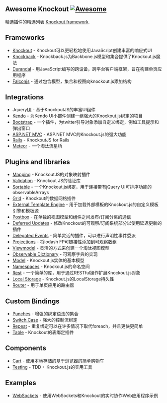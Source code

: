 <div class="github-widget" data-repo="dnbard/awesome-knockout"></div>

## Awesome Knockout [![Awesome](https://cdn.rawgit.com/sindresorhus/awesome/d7305f38d29fed78fa85652e3a63e154dd8e8829/media/badge.svg)](https://github.com/sindresorhus/awesome)
精选插件的精选列表 [Knockout framework](http://knockoutjs.com/).

## Frameworks
- [Knockout](https://github.com/knockout/knockout) -  Knockout可以更轻松地使用JavaScript创建丰富的响应式UI
- [Knockback](https://github.com/kmalakoff/knockback) -  Knockback.js为Backbone.js模型和集合提供了Knockout.js魔法
- [Durandal](https://github.com/BlueSpire/Durandal/) - 用JavaScript编写的跨设备，跨平台客户端框架，旨在构建单页应用程序
- [Falconjs](https://github.com/stoodder/falconjs) - 通过包含模型，集合和视图向knockout.js添加结构

## Integrations
-  Jquery[UI](https://github.com/madcapnmckay/Knockout-UI) - 基于KnockoutJS的丰富UI组件
- [Kendo](https://github.com/kendo-labs/knockout-kendo) - 为Kendo UI小部件创建一组强大的Knockout.js绑定的项目
- [Bootstrap](https://github.com/billpull/knockout-bootstrap) - 一个插件，为twitter引导对象添加自定义绑定，例如工具提示和弹出窗口
- [ASP.NET MVC](https://github.com/AndreyAkinshin/knockout-mvc) -  ASP.NET MVC的Knockout.js的强大功能
- [Rails](https://github.com/dnagir/knockout-rails) -  KnockoutJS for Rails
- [Meteor](https://github.com/steveluscher/knockout.meteor) - 一个淘汰流星桥

## Plugins and libraries
- [Mapping](https://github.com/SteveSanderson/knockout.mapping) -  KnockoutJS的对象映射插件
- [Validation](https://github.com/Knockout-Contrib/Knockout-Validation) -  Knockout JS的验证库
- [Sortable](https://github.com/rniemeyer/knockout-sortable) - 一个Knockout.js绑定，用于连接带有jQuery UI可排序功能的observableArrays
- [Grid](https://github.com/Knockout-Contrib/KoGrid) -  Knockout的数据网格插件
- [External Template Engine](https://github.com/ifandelse/Knockout.js-External-Template-Engine) - 用于加载外部模板的Knockout.js的自定义模板引擎和模板源
- [Postbox](https://github.com/rniemeyer/knockout-postbox) - 在单独的视图模型和组件之间发布/订阅分离的通信
- [Deferred Updates](https://github.com/mbest/knockout-deferred-updates) - 修改Knockout的可观察/订阅系统部分以使用延迟更新的插件
- [Delegated Events](https://github.com/rniemeyer/knockout-delegatedEvents) - 简单灵活的插件，可以进行声明性事件委派
- [Projections](https://github.com/profiscience/ko-projections) - 将lodash FP可链接性添加到可观察数组
- [Viewmodel](https://github.com/coderenaissance/knockout.viewmodel) - 灵活的方式来创建一个淘汰视图模型
- [Observable Dictionary](https://github.com/jamesfoster/knockout.observableDictionary) - 可观察字典的实现
- [Model](https://github.com/thelinuxlich/knockout.model) -  Knockout.js实体的基本模型
- [Namespaces](https://github.com/hunterloftis/knockout.namespaces) -  Knockout.js的命名空间
- [Rest](https://github.com/frapontillo/knockout-rest) - 一个简单的库，用于通过RESTful操作扩展Knockout.js对象
- [Local Storage](https://github.com/jimrhoskins/knockout.localStorage) -  Knockout.js的LocalStorage持久性
- [Router](https://github.com/profiscience/ko-component-router) - 用于单页应用的路由器

## Custom Bindings
- [Punches](https://github.com/mbest/knockout.punches) - 增强的绑定语​​法的集合
- [Switch Case](https://github.com/mbest/knockout-switch-case) - 强大的控制流绑定
- [Repeat](https://github.com/mbest/knockout-repeat) - 重复绑定可以在许多情况下取代foreach，并且更快更简单
- [Table](https://github.com/mbest/knockout-table) -  Knockout的表绑定插件

## Components
- [Cart](https://github.com/robconery/knockout-cart) - 使用本地存储的基于浏览器的简单购物车
- [Testing](https://github.com/profiscience/ko-component-tester) -  TDD + Knockout.js的实用工具

## Examples
- [WebSockets](https://github.com/carlhoerberg/knockout-websocket-example) - 使用WebSockets和Knockout的实时协作Web应用程序示例
